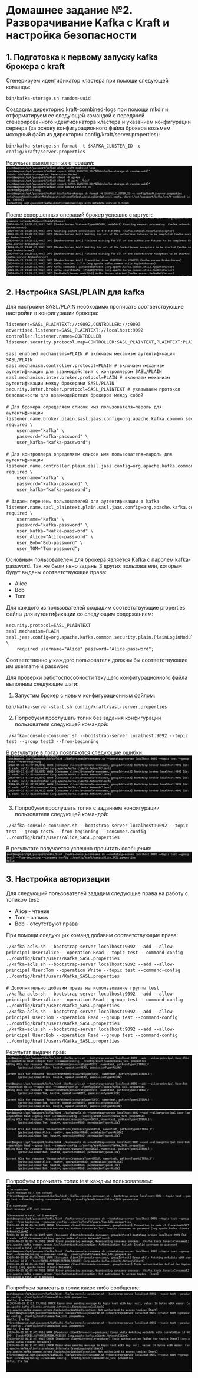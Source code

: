 # Домашнее задание №2. Разворачивание Kafka с Kraft и настройка безопасности

## 1. Подготовка к первому запуску kafka брокера с kraft

Сгенерируем идентификатор кластера при помощи следующей команды:

```shell
bin/kafka-storage.sh random-uuid
```

Создадим директорию kraft-combined-logs при помощи mkdir и отформатируем ее следующей командой 
с передачей сгенерированного идентификатора кластера и указанием конфигурации сервера 
(за основу конфигурационного файла брокера возьмем исходный файл из директории 
config/kraft/server.properties):

```shell
bin/kafka-storage.sh format -t $KAFKA_CLUSTER_ID -c config/kraft/server.properties
```

Результат выполненных операций:
![preparing_the_server_for_launch.png](images%2Fpreparing_the_server_for_launch.png)

После совершенных операций брокер успешно стартует:
![first_broker_launch.png](images%2Ffirst_broker_launch.png)

## 2. Настройка SASL/PLAIN для kafka

Для настройки SASL/PLAIN необходимо прописать соответствующие настройки в конфигурации брокера:

```properties
listeners=SASL_PLAINTEXT://:9092,CONTROLLER://:9093
advertised.listeners=SASL_PLAINTEXT://localhost:9092
controller.listener.names=CONTROLLER
listener.security.protocol.map=CONTROLLER:SASL_PLAINTEXT,PLAINTEXT:PLAINTEXT,SSL:SSL,SASL_PLAINTEXT:SASL_PLAINTEXT,SASL_SSL:SASL_SSL

sasl.enabled.mechanisms=PLAIN # включаем механизм аутентификации SASL/PLAIN
sasl.mechanism.controller.protocol=PLAIN # включаем механизм аутентификации для взаимодействия с контроллером SASL/PLAIN
sasl.mechanism.inter.broker.protocol=PLAIN # включаем механизм аутентификации между брокерами SASL/PLAIN
security.inter.broker.protocol=SASL_PLAINTEXT # указываем протокол безопасности для взаимодействия брокеров между собой

# Для брокера определяем список имя пользователя=пароль для аутентификации
listener.name.broker.plain.sasl.jaas.config=org.apache.kafka.common.security.plain.PlainLoginModule required \
    username="kafka" \
    password="kafka-password" \
    user_kafka="kafka-password";

# Для контроллера определяем список имя пользователя=пароль для аутентификации
listener.name.controller.plain.sasl.jaas.config=org.apache.kafka.common.security.plain.PlainLoginModule required \
    username="kafka" \
    password="kafka-password" \
	user_kafka="kafka-password";

# Задаем перечень пользователей для аутентификации в kafka
listener.name.sasl_plaintext.plain.sasl.jaas.config=org.apache.kafka.common.security.plain.PlainLoginModule required \
	username="kafka" \
	password="kafka-password" \
	user_kafka="kafka-password" \
	user_Alice="Alice-password" \
	user_Bob="Bob-password" \
	user_TOM="Tom-password";
```

Основным пользователем для брокера является Kafka с паролем kafka-password. Так же были явно заданы 3 других пользователя,
которым будут выданы соответствующие права:
- Alice
- Bob
- Tom

Для каждого из пользователей создадим соответствующие properties файлы для аутентификации со следующим содержанием:
```properties
security.protocol=SASL_PLAINTEXT
sasl.mechanism=PLAIN
sasl.jaas.config=org.apache.kafka.common.security.plain.PlainLoginModule \
	required username="Alice" password="Alice-password";
```

Соответственно у каждого пользователя должны бы соответствующие им username и password

Для проверки работоспособности текущего конфигурационного файла выполним следующие шаги:
1. Запустим брокер с новым конфигурационным файлом:

```shell
bin/kafka-server-start.sh config/kraft/sasl-server.properties
```

2. Попробуем прослушать топик без задания конфигурации пользователя следующей командой:

```shell
./kafka-console-consumer.sh --bootstrap-server localhost:9092 --topic test --group test3 --from-beginning
```

В результате в логах появляются следующие ошибки:
![authentication_failed.png](images%2Fauthentication_failed.png)

3. Попробуем прослушать топик с заданием конфигурации пользователя следующей командой:

```shell
./kafka-console-consumer.sh --bootstrap-server localhost:9092 --topic test --group test5 --from-beginning --consumer.config ../config/kraft/users/Alice_SASL.properties
```
В результате получается успешно прочитать сообщения:
![successful_authentication.png](images%2Fsuccessful_authentication.png)

## 3. Настройка авторизации

Для следующий пользователей зададим следующие права на работу с топиком test:
- Alice - чтение
- Tom - запись
- Bob - отсутствуют права

При помощи следующих команд добавим соответствующие права:

```shell
./kafka-acls.sh --bootstrap-server localhost:9092 --add --allow-principal User:Alice --operation Read --topic test --command-config ../config/kraft/users/Kafka_SASL.properties
./kafka-acls.sh --bootstrap-server localhost:9092 --add --allow-principal User:Tom --operation Write --topic test --command-config ../config/kraft/users/Kafka_SASL.properties

# Дополнительно добавим права на использование группы test
./kafka-acls.sh --bootstrap-server localhost:9092 --add --allow-principal User:Alice --operation Read --group test --command-config ../config/kraft/users/Kafka_SASL.properties
./kafka-acls.sh --bootstrap-server localhost:9092 --add --allow-principal User:Tom --operation Read --group test --command-config ../config/kraft/users/Kafka_SASL.properties
./kafka-acls.sh --bootstrap-server localhost:9092 --add --allow-principal User:Bob --operation Read --group test --command-config ../config/kraft/users/Kafka_SASL.properties
```

Результат выдачи прав:
![result_of_rights_issue.png](images%2Fresult_of_rights_issue.png)
![result_of_group_rights_issue.png](images%2Fresult_of_group_rights_issue.png)

Попробуем прочитать топик test каждым пользователем:
![read_authorization_results.png](images%2Fread_authorization_results.png)

Попробуем записать в топик какое либо сообщение:
![write_authorization_results.png](images%2Fwrite_authorization_results.png)





